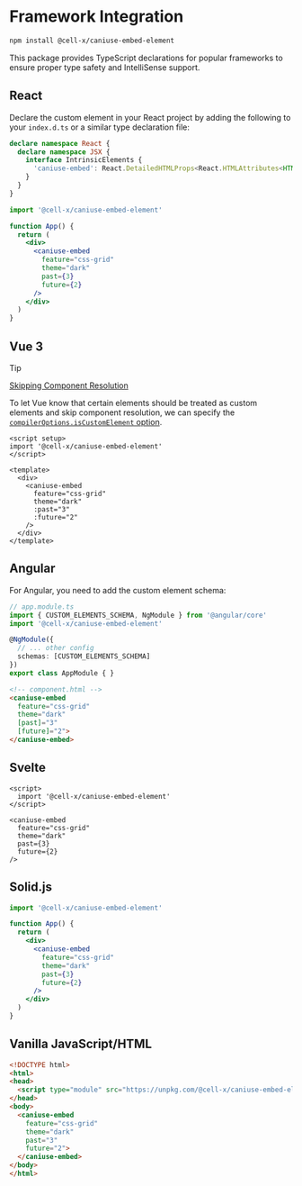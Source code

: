 # Framework Integration

```bash
npm install @cell-x/caniuse-embed-element
```

This package provides TypeScript declarations for popular frameworks to ensure proper type safety and IntelliSense support.

## React

Declare the custom element in your React project by adding the following to your `index.d.ts` or a similar type declaration file:

```ts
declare namespace React {
  declare namespace JSX {
    interface IntrinsicElements {
      'caniuse-embed': React.DetailedHTMLProps<React.HTMLAttributes<HTMLElement>, HTMLElement> & HTMLElementPropsMap['caniuse-embed'];
    }
  }
}
```

```jsx
import '@cell-x/caniuse-embed-element'

function App() {
  return (
    <div>
      <caniuse-embed
        feature="css-grid"
        theme="dark"
        past={3}
        future={2}
      />
    </div>
  )
}
```

## Vue 3

> [!TIP]
>
> [Skipping Component Resolution](https://vuejs.org/guide/extras/web-components.html#skipping-component-resolution)
>
> To let Vue know that certain elements should be treated as custom elements and skip component resolution, we can specify the [`compilerOptions.isCustomElement` option](https://vuejs.org/api/application.html#app-config-compileroptions).

```vue
<script setup>
import '@cell-x/caniuse-embed-element'
</script>

<template>
  <div>
    <caniuse-embed
      feature="css-grid"
      theme="dark"
      :past="3"
      :future="2"
    />
  </div>
</template>
```

## Angular

For Angular, you need to add the custom element schema:

```typescript
// app.module.ts
import { CUSTOM_ELEMENTS_SCHEMA, NgModule } from '@angular/core'
import '@cell-x/caniuse-embed-element'

@NgModule({
  // ... other config
  schemas: [CUSTOM_ELEMENTS_SCHEMA]
})
export class AppModule { }
```

```html
<!-- component.html -->
<caniuse-embed
  feature="css-grid"
  theme="dark"
  [past]="3"
  [future]="2">
</caniuse-embed>
```

## Svelte

```svelte
<script>
  import '@cell-x/caniuse-embed-element'
</script>

<caniuse-embed
  feature="css-grid"
  theme="dark"
  past={3}
  future={2}
/>
```

## Solid.js

```jsx
import '@cell-x/caniuse-embed-element'

function App() {
  return (
    <div>
      <caniuse-embed
        feature="css-grid"
        theme="dark"
        past={3}
        future={2}
      />
    </div>
  )
}
```

## Vanilla JavaScript/HTML

```html
<!DOCTYPE html>
<html>
<head>
  <script type="module" src="https://unpkg.com/@cell-x/caniuse-embed-element"></script>
</head>
<body>
  <caniuse-embed
    feature="css-grid"
    theme="dark"
    past="3"
    future="2">
  </caniuse-embed>
</body>
</html>
```
